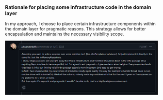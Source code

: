 ### Rationale for placing some infrastructure code in the domain layer

In my approach, I choose to place certain infrastructure components within the domain layer for pragmatic reasons. This strategy allows for better encapsulation and maintains the necessary visibility scope.

![Why part of the infrastructure code is placed in the domain layer](images/domain-vs-infra-justification.png)